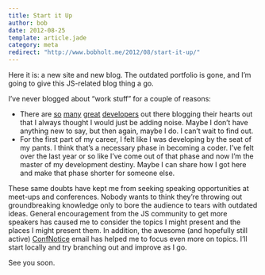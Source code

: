 ```yaml
---
title: Start it Up
author: bob
date: 2012-08-25
template: article.jade
category: meta
redirect: "http://www.bobholt.me/2012/08/start-it-up/"
---
```


Here it is: a new site and new blog. The outdated portfolio is gone, and I’m going to give this JS-related blog thing a go.

<span class="more"></span>

I’ve never blogged about “work stuff” for a couple of reasons:

* There are [so](http://paulirish.com/ "Paul Irish") [many](http://rmurphey.com/ "Rebecca Murphey") [great](http://www.nczonline.net/ "Nicholas Zakas") [developers](http://ejohn.org/category/blog/ "John Resig") out there blogging their hearts out that I always thought I would just be adding noise. Maybe I don’t have anything new to say, but then again, maybe I do. I can’t wait to find out.
* For the first part of my career, I felt like I was developing by the seat of my pants. I think that’s a necessary phase in becoming a coder. I’ve felt over the last year or so like I’ve come out of that phase and now I’m the master of my development destiny. Maybe I can share how I got here and make that phase shorter for someone else.

These same doubts have kept me from seeking speaking opportunities at meet-ups and conferences. Nobody wants to think they’re throwing out groundbreaking knowledge only to bore the audience to tears with outdated ideas. General encouragement from the JS community to get more speakers has caused me to consider the topics I might present and the places I might present them. In addition, the awesome (and hopefully still active) [ConfNotice](http://confnotice.com/ "ConfNotice") email has helped me to focus even more on topics. I’ll start locally and try branching out and improve as I go.

See you soon.
